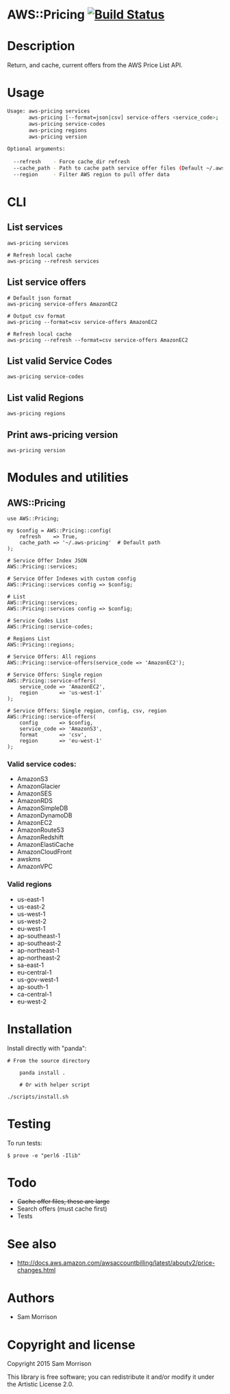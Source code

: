 AWS::Pricing [![Build Status](https://travis-ci.org/scmorrison/perl6-aws-pricing.svg?branch=master)](https://travis-ci.org/scmorrison/perl6-aws-pricing)
============

Description
===========

Return, and cache, current offers from the AWS Price List API.

Usage
=====

```bash
Usage: aws-pricing services
       aws-pricing [--format=json|csv] service-offers <service_code>;
       aws-pricing service-codes
       aws-pricing regions 
       aws-pricing version

Optional arguments:
  
  --refresh    - Force cache_dir refresh
  --cache_path - Path to cache path service offer files (Default ~/.aws-pricing)
  --region     - Filter AWS region to pull offer data
```

CLI
===

## List services
```
aws-pricing services

# Refresh local cache
aws-pricing --refresh services
```

## List service offers
```
# Default json format
aws-pricing service-offers AmazonEC2

# Output csv format
aws-pricing --format=csv service-offers AmazonEC2

# Refresh local cache
aws-pricing --refresh --format=csv service-offers AmazonEC2
```

## List valid Service Codes
```
aws-pricing service-codes
```

## List valid Regions
```
aws-pricing regions
```

## Print aws-pricing version
```
aws-pricing version
```

Modules and utilities
=====================

AWS::Pricing
--------------

```perl6
use AWS::Pricing;

my $config = AWS::Pricing::config(
    refresh    => True,
    cache_path => '~/.aws-pricing'  # Default path
);

# Service Offer Index JSON
AWS::Pricing::services;
	
# Service Offer Indexes with custom config
AWS::Pricing::services config => $config;

# List 
AWS::Pricing::services;
AWS::Pricing::services config => $config;

# Service Codes List
AWS::Pricing::service-codes;

# Regions List
AWS::Pricing::regions;

# Service Offers: All regions
AWS::Pricing::service-offers(service_code => 'AmazonEC2');

# Service Offers: Single region
AWS::Pricing::service-offers(
    service_code => 'AmazonEC2',
    region       => 'us-west-1'
);

# Service Offers: Single region, config, csv, region
AWS::Pricing::service-offers(
    config       => $config,
    service_code => 'AmazonS3',
    format       => 'csv',
    region       => 'eu-west-1'
);
```

### Valid service codes:

* AmazonS3
* AmazonGlacier
* AmazonSES
* AmazonRDS
* AmazonSimpleDB
* AmazonDynamoDB
* AmazonEC2
* AmazonRoute53
* AmazonRedshift
* AmazonElastiCache
* AmazonCloudFront
* awskms
* AmazonVPC

### Valid regions

* us-east-1
* us-east-2
* us-west-1
* us-west-2
* eu-west-1
* ap-southeast-1
* ap-southeast-2
* ap-northeast-1
* ap-northeast-2
* sa-east-1
* eu-central-1
* us-gov-west-1
* ap-south-1
* ca-central-1
* eu-west-2

Installation
============

Install directly with "panda":

    # From the source directory
   
		panda install .

		# Or with helper script

    ./scripts/install.sh


Testing
=======

To run tests:

```
$ prove -e "perl6 -Ilib"
```

Todo
====

* ~~Cache offer files, these are large~~
* Search offers (must cache first)
* Tests

See also
========

* http://docs.aws.amazon.com/awsaccountbilling/latest/aboutv2/price-changes.html

Authors
=======

  * Sam Morrison

Copyright and license
=====================

Copyright 2015 Sam Morrison

This library is free software; you can redistribute it and/or modify it under the Artistic License 2.0.

